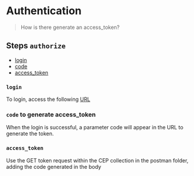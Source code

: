# Authentication

> How is there generate an access_token?

## Steps `authorize`

- [login](#login)
- [code](#code)
- [access_token](#access_token)

### `login`

To login, access the following [URL](https://dev-deivison.us.auth0.com/authorize?client_id=PusZFvnwQQuS16XJX3JJ0w4Ixzelb6C9&scope=openid%20email%20profile%20offline_access&response_type=code&redirect_uri=http://localhost:3002/callback&state=STATE&audience=http://localhost:8080/api/)<br />

### `code` to generate access_token

When the login is successful, a parameter code will appear in the URL to generate the token.

### `access_token`

Use the GET token request within the CEP collection in the postman folder, adding the code generated in the body

